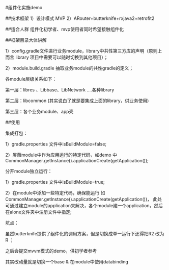 #组件化实施demo     

##技术框架
1）设计模式  MVP 
2）ARouter+butterknife+rxjava2+retrofit2

##适合人群
组件化初学者、mvp使用者同时希望接触组件化

##框架目录大体讲解

1）config.gradle文件进行业务module，library中共性第三方库的声明（原则上而言 library 项目中需要可以随时切换到其他项目）；

2）module.build.gradle 抽取业务module的共性gradle的定义；

各module层级关系如下：

第一层：libres 、Libbase、LibNetwork ....各种library

第二层：libcommon   (其实说白了就是要集成上面的library，供业务使用)

第三层：各个业务module、app壳

##使用

集成打包：

1）gradle.properties 文件中isBuildModule=false;

2）屏蔽module中作为应用运行的特定代码，如demo 中 CommonManager.getInstance().applicationCreate(getApplication());

分开module独立运行：

1）gradle.properties 文件中isBuildModule=true;

2）在module中添加一些特定代码，确保能运行 如 CommonManager.getInstance().applicationCreate(getApplication())，
此处可通过建立module的application来解决，各个module建一个application，然后在alone文件夹中注册文件中指定;

坑点：

虽然butterknife提供了组件化的调用方案，但是切换成单一运行下还得把R2 改为R  ；

之后会提交mvvm模式的demo，供初学者参考

其实改动量就是切换一个base  & 在module中使用databinding



